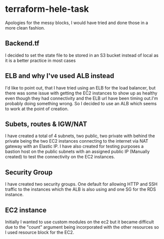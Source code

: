 # terraform-hele-task

Apologies for the messy blocks, I would have tried and done those in a more clean fashion.

## Backend.tf

I decided to set the state file to be stored in an S3 bucket instead of local as it is a better practice in most cases

## ELB and why I've used ALB instead
I'd like to point out, that I have tried using an ELB for the load balancer, but there was some issue with getting the EC2 instances to show up as healthy even though they had connectivity and the ELB url have been timing out.I'm probably doing something wrong. So I decided to use an ALB which seems to work at the point of creation.

## Subets, routes & IGW/NAT
I have created a total of 4 subnets, two public, two private with behind the private being the two EC2 instances connecting to the internet via NAT gateway with an Elastic IP. I have also created for testing purposes a bastion host on the public subnets with an assigned public IP (Manually created) to test the connectivity on the EC2 instances.

## Security Group
I have created two security groups. One default for allowing HTTP and SSH traffic to the instances which the ALB is also using and one SG for the RDS instance.

## EC2 instance
Initially I wanted to use custom modules on the ec2 but it became difficult due to the "count" argument being incorporated with the other resources so I used resource block for the EC2.
